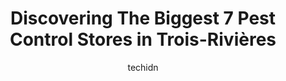---
layout: ampstory
image: https://i0.wp.com/www.auto.or.id/wp-content/uploads/2023/06/chc-gestion-parasitaire-0-trois-rivic3a8res-1686326474.jpeg?resize=640,853
author: techidn
featured: false
description: Trois-Rivières, Quebec, Canada is a haven for Pest Control enthusiasts, boasting an impressive array of 7 top-notch establishments. Whether youre a seasoned connoisseur or simply curious t
title: Discovering The Biggest 7 Pest Control Stores in Trois-Rivières
cover:
   title: Discovering The Biggest 7 Pest Control Stores in Trois-Rivières
   subtitle: AUTO.OR.ID
   background: https://www.auto.or.id/wp-content/uploads/2023/06/chc-gestion-parasitaire-0-trois-rivic3a8res-1686326474.jpeg

pages: 
 - layout: thirds
   top: <h1>#1 Vertdure | Entretien Pelouse Trois-Rivières</h1>
   bottom: "<p>Good service and efficience il there. I hiver a five star if the herbicide service could ne done without calling obligations.</p>"
   background: https://www.auto.or.id/wp-content/uploads/2023/06/chc-gestion-parasitaire-1-trois-rivic3a8res-1686326476.jpeg
   backgroundblur: true
 - layout: thirds
   top: <h1>#2 Abat Extermination - Trois-Rivières (Mauricie)</h1>
   bottom: "<p>1300 Rue St Alexis, Trois-Rivières, QC G8T 9N7, Canada</p>"
   background: https://www.auto.or.id/wp-content/uploads/2023/06/chc-gestion-parasitaire-2-trois-rivic3a8res-1686326476.jpeg
   cta:
      link: https://www.auto.or.id/discovering-the-biggest-7-pest-control-stores-in-trois-rivieres/
      text: Discovering The Biggest 7 Pest Control Stores in Trois-Rivières
 - layout: thirds
   top: <h1>#3 V Extermination - Exterminateur Trois-Rivières</h1>
   bottom: "<p>3715 Boulevard, Rue St Joseph, Trois-Rivières, QC G8Z 4J4, Canada</p>"
   background: https://images.unsplash.com/photo-1639928845095-b2c86c3cde80?ixlib=rb-4.0.3&ixid=MnwxMjA3fDB8MHxwaG90by1wYWdlfHx8fGVufDB8fHx8&auto=format&fit=crop&w=640&h=853&q=80
   cta:
      link: https://www.auto.or.id/discovering-the-biggest-7-pest-control-stores-in-trois-rivieres/
      text: Discovering The Biggest 7 Pest Control Stores in Trois-Rivières
 - layout: thirds
   top: <h1>#4 Terminix Canada Exterminateur Trois-Rivières</h1>
   bottom: "<p>2736 Rue Charbonneau, Trois-Rivières, QC G9A 5C9, Canada</p>"
   background: https://images.unsplash.com/photo-1620547316190-289b3899e010?ixlib=rb-4.0.3&ixid=MnwxMjA3fDB8MHxwaG90by1wYWdlfHx8fGVufDB8fHx8&auto=format&fit=crop&w=640&h=853&q=80
   cta:
      link: https://www.auto.or.id/discovering-the-biggest-7-pest-control-stores-in-trois-rivieres/
      text: Discovering The Biggest 7 Pest Control Stores in Trois-Rivières
 - layout: thirds
   top: <h1>#5 Extrême Extermination</h1>
   bottom: "<p>C.P. 52, Trois-Rivières, QC G0X 2P0, Canada</p>"
   background: https://images.unsplash.com/photo-1623564493084-50c8274cf115?ixlib=rb-4.0.3&ixid=MnwxMjA3fDB8MHxwaG90by1wYWdlfHx8fGVufDB8fHx8&auto=format&fit=crop&w=640&h=853&q=80
   cta:
      link: https://www.auto.or.id/discovering-the-biggest-7-pest-control-stores-in-trois-rivieres/
      text: Discovering The Biggest 7 Pest Control Stores in Trois-Rivières
 - layout: thirds
   top: <h1>#6 Dexter Extermination</h1>
   bottom: "<p>4625 Boulevard de Shawinigan-Sud, Shawinigan-Sud, Quebec G9N 6T5, Canada</p>"
   background: https://images.unsplash.com/photo-1610205296127-02e7366806e4?ixlib=rb-4.0.3&ixid=MnwxMjA3fDB8MHxwaG90by1wYWdlfHx8fGVufDB8fHx8&auto=format&fit=crop&w=640&h=853&q=80
   cta:
      link: https://www.auto.or.id/discovering-the-biggest-7-pest-control-stores-in-trois-rivieres/
      text: Discovering The Biggest 7 Pest Control Stores in Trois-Rivières
 - layout: thirds
   top: <h1>#7 ZAP Extermination</h1>
   bottom: "<p>2551 Rue Ricard, Trois-Rivières, QC G9B 7S7, Canada</p>"
   background: https://images.unsplash.com/photo-1582834202430-ddcd18987a61?ixlib=rb-4.0.3&ixid=MnwxMjA3fDB8MHxwaG90by1wYWdlfHx8fGVufDB8fHx8&auto=format&fit=crop&w=640&h=853&q=80
   cta:
      link: https://www.auto.or.id/discovering-the-biggest-7-pest-control-stores-in-trois-rivieres/
      text: Discovering The Biggest 7 Pest Control Stores in Trois-Rivières
 - layout: thirds
   middle: Continue reading...
   background: https://images.unsplash.com/photo-1504215680853-026ed2a45def?ixlib=rb-4.0.3&ixid=MnwxMjA3fDB8MHxwaG90by1wYWdlfHx8fGVufDB8fHx8&auto=format&fit=crop&w=640&h=853&q=80
   cta:
      link: https://www.auto.or.id/discovering-the-biggest-7-pest-control-stores-in-trois-rivieres/
      text: Discovering The Biggest 7 Pest Control Stores in Trois-Rivières

---
